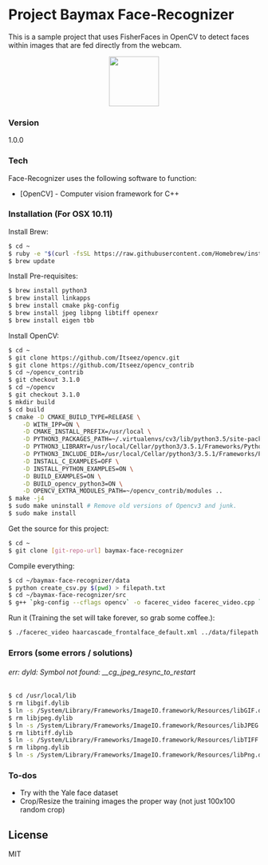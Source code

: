 # Project Baymax Face-Recognizer
This is a sample project that uses FisherFaces in OpenCV to detect faces within images that are fed directly from the webcam.

<p align="center">
  <img src="http://images6.fanpop.com/image/photos/37600000/Transparent-Baymax-big-hero-6-37653146-415-500.png" width="100"/>
</p>


### Version
1.0.0

### Tech

Face-Recognizer uses the following software to function:

* [OpenCV] - Computer vision framework for C++

### Installation (For OSX 10.11)

Install Brew:
```sh
$ cd ~
$ ruby -e "$(curl -fsSL https://raw.githubusercontent.com/Homebrew/install/master/install)"
$ brew update
```

Install Pre-requisites:
```sh
$ brew install python3
$ brew install linkapps
$ brew install cmake pkg-config
$ brew install jpeg libpng libtiff openexr
$ brew install eigen tbb
```


Install OpenCV:
```sh
$ cd ~
$ git clone https://github.com/Itseez/opencv.git
$ git clone https://github.com/Itseez/opencv_contrib
$ cd ~/opencv_contrib
$ git checkout 3.1.0
$ cd ~/opencv
$ git checkout 3.1.0
$ mkdir build
$ cd build
$ cmake -D CMAKE_BUILD_TYPE=RELEASE \
	-D WITH_IPP=ON \
	-D CMAKE_INSTALL_PREFIX=/usr/local \
	-D PYTHON3_PACKAGES_PATH=~/.virtualenvs/cv3/lib/python3.5/site-packages \
	-D PYTHON3_LIBRARY=/usr/local/Cellar/python3/3.5.1/Frameworks/Python.framework/Versions/3.5/lib/libpython3.5m.dylib \
	-D PYTHON3_INCLUDE_DIR=/usr/local/Cellar/python3/3.5.1/Frameworks/Python.framework/Versions/3.5/include/python3.5m \
	-D INSTALL_C_EXAMPLES=OFF \
	-D INSTALL_PYTHON_EXAMPLES=ON \
	-D BUILD_EXAMPLES=ON \
	-D BUILD_opencv_python3=ON \
	-D OPENCV_EXTRA_MODULES_PATH=~/opencv_contrib/modules ..
$ make -j4
$ sudo make uninstall # Remove old versions of Opencv3 and junk.
$ sudo make install
```

Get the source for this project: 
```sh
$ cd ~
$ git clone [git-repo-url] baymax-face-recognizer
```


Compile everything:
```sh
$ cd ~/baymax-face-recognizer/data
$ python create_csv.py $(pwd) > filepath.txt
$ cd ~/baymax-face-recognizer/src
$ g++ `pkg-config --cflags opencv` -o facerec_video facerec_video.cpp `pkg-config --libs opencv` -L/Users/rkrishnan/opencv/3rdparty/ippicv/unpack/ippicv_osx/lib/  
```

Run it (Training the set will take forever, so grab some coffee.):
```sh
$ ./facerec_video haarcascade_frontalface_default.xml ../data/filepath.txt 0
```

### Errors (some errors / solutions)

###### err: dyld: Symbol not found: __cg_jpeg_resync_to_restart
```sh
$ cd /usr/local/lib
$ rm libgif.dylib
$ ln -s /System/Library/Frameworks/ImageIO.framework/Resources/libGIF.dylib libGIF.dylib
$ rm libjpeg.dylib
$ ln -s /System/Library/Frameworks/ImageIO.framework/Resources/libJPEG.dylib libJPEG.dylib
$ rm libtiff.dylib
$ ln -s /System/Library/Frameworks/ImageIO.framework/Resources/libTIFF.dylib libTIFF.dylib
$ rm libpng.dylib
$ ln -s /System/Library/Frameworks/ImageIO.framework/Resources/libPng.dylib libPng.dylib
```
 


### To-dos

 - Try with the Yale face dataset
 - Crop/Resize the training images the proper way (not just 100x100 random crop)


License
----
MIT

